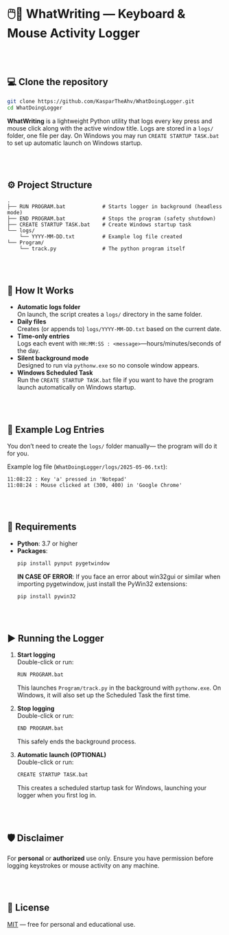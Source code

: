 # 🖱️🔑 WhatWriting — Keyboard & Mouse Activity Logger

<br><br>
## 💻 Clone the repository
```bash
git clone https://github.com/KasparTheAhv/WhatDoingLogger.git
cd WhatDoingLogger
```

**WhatWriting** is a lightweight Python utility that logs every key press and mouse click along with the active window title. 
Logs are stored in a `logs/` folder, one file per day. 
On Windows you may run `CREATE STARTUP TASK.bat` to set up automatic launch on Windows startup.


<br><br>
## ⚙️ Project Structure

```
.
├── RUN PROGRAM.bat            # Starts logger in background (headless mode)
├── END PROGRAM.bat            # Stops the program (safety shutdown)
├── CREATE STARTUP TASK.bat    # Create Windows startup task
└── logs/                      
    └── YYYY-MM-DD.txt         # Example log file created
└── Program/                   
    └── track.py               # The python program itself 
```


<br><br>
## 🚀 How It Works

- **Automatic logs folder**  
  On launch, the script creates a `logs/` directory in the same folder.
- **Daily files**  
  Creates (or appends to) `logs/YYYY-MM-DD.txt` based on the current date.
- **Time-only entries**  
  Logs each event with `HH:MM:SS : <message>`—hours/minutes/seconds of the day.
- **Silent background mode**  
  Designed to run via `pythonw.exe` so no console window appears.
- **Windows Scheduled Task**  
  Run the `CREATE STARTUP TASK.bat` file if you want to have the program launch automatically on Windows startup. 


<br><br>
## 📄 Example Log Entries

You don’t need to create the `logs/` folder manually— the program will do it for you.

Example log file (`WhatDoingLogger/logs/2025-05-06.txt`):

```
11:08:22 : Key 'a' pressed in 'Notepad'
11:08:24 : Mouse clicked at (300, 400) in 'Google Chrome'
```


<br><br>
## 🔧 Requirements

- **Python**: 3.7 or higher  
- **Packages**:
  ```bash
  pip install pynput pygetwindow
  ```
  **IN CASE OF ERROR**:
  If you face an error about win32gui or similar when importing pygetwindow, just install the PyWin32 extensions:
  ```bash
  pip install pywin32
  ```


<br><br>
## ▶️ Running the Logger

1. **Start logging**  
   Double-click or run:
   ```bash
   RUN PROGRAM.bat
   ```
   This launches `Program/track.py` in the background with `pythonw.exe`. On Windows, it will also set up the Scheduled Task the first time.

2. **Stop logging**  
   Double-click or run:
   ```bash
   END PROGRAM.bat
   ```
   This safely ends the background process.

3. **Automatic launch (OPTIONAL)**   
   Double-click or run:
   ```bash
   CREATE STARTUP TASK.bat
   ```
   This creates a scheduled startup task for Windows, launching your logger when you first log in. 


<br><br>
## 🛡️ Disclaimer

For **personal** or **authorized** use only. Ensure you have permission before logging keystrokes or mouse activity on any machine.


<br><br>
## 📄 License

[MIT](https://choosealicense.com/licenses/mit/) — free for personal and educational use.
